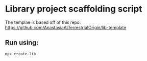 # Library project scaffolding script

The templae is based off of this repo:
https://github.com/AnastasiaAtTerrestrialOrigin/lib-template

## Run using:

```bash
npx create-lib
```